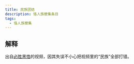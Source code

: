 ```yaml
---
title: 民族团结
description: 恪人族梗集条目
tags:
  - 恪人族梗集
---
```


## 解释

出自[必胜黑恪](必胜黑恪)的视频，因其失误不小心把视频里的“民族”全部打错。
